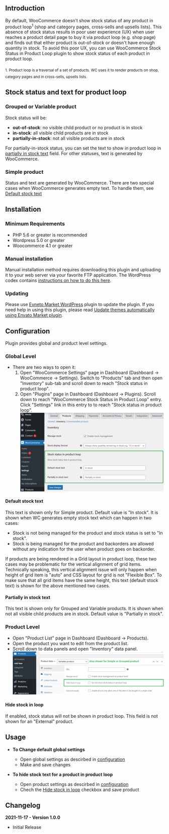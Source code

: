 ## Introduction

By default, WooCommerce doesn't show stock status of any product in product loop<sup>1</sup> (shop and category pages, cross-sells and upsells lists). This absence of stock status results in poor user experience (UX) when user reaches a product detail page to buy it via product loop (e.g. shop page) and finds out that either product is out-of-stock or doesn't have enough quantity in stock. To avoid this poor UX, you can use WooCommerce Stock Status in Product Loop plugin to show stock status of each product in product loop.

<sub>1. Product loop is a traversal of a set of products. WC uses it to render products on shop, category pages and in cross-sells, upsells lists.</sub>

## Stock status and text for product loop

### Grouped or Variable product

Stock status will be:
- **out-of-stock**: no visible child product or no product is in stock
- **in-stock**: all visible child products are in stock
- **partially-in-stock**: not all visible products are in stock

For partially-in-stock status, you can set the text to show in product loop in [partially in stock text](#partially-in-stock-text) field. For other statuses, text is generated by WooCommerce.

### Simple product

Status and text are generated by WooCommerce. There are two special cases when WooCommerce generates empty text. To handle them, see [Default stock text](#default-stock-text)

## Installation

### Minimum Requirements

- PHP 5.6 or greater is recommended
- Wordpress 5.0 or greater
- Woocommerce 4.1 or greater

### Manual installation

Manual installation method requires downloading this plugin and uploading it to your web server via your favorite FTP application. The WordPress codex contains [instructions on how to do this here](https://wordpress.org/support/article/managing-plugins/#manual-plugin-installation).

### Updating

Please use [Evneto Market WordPress](https://envato.com/market-plugin/) plugin to update the plugin. If you need help in using this plugin, please read [Update themes automatically using Envato Market plugin](https://seventhqueen.com/support/general/article/update-themes-automatically-using-envato-market-plugin).

## Configuration

Plugin provides global and product level settings.

### Global Level

- There are two ways to open it:
  1. Open "WooCommerce Settings" page in Dashboard (Dashboard -> WooCommerce -> Settings). Switch to "Products" tab and then open "Inventory" sub-tab and scroll down to reach "Stock status in product loop".
  2. Open "Plugins" page in Dashboard (Dashboard -> Plugins). Scroll down to reach "WooCommerce Stock Status in Product Loop" entry. Click "Settings" link in this entry to to reach "Stock status in product loop".
![alt WooCommerce Stock Status in Product Loop plugin settings - global level](images/global-settings-v1.png)

#### Default stock text

This text is shown only for Simple product. Default value is "In stock". It is shown when WC generates empty stock text which can happen in two cases:
  - Stock is not being managed for the product and stock status is set to "In stock".
  - Stock is being managed for the product and backorders are allowed without any indication for the user when product goes on backorder.

If products are being rendered in a Grid layout in product loop, these two cases may be problematic for the vertical alignment of grid items. Technically speaking, this vertical alignment issue will only happen when height of grid item is "auto" and CSS layout for grid is not "Flexible Box". To make sure that all grid items have the same height, this text (default stock text) is shown for the above mentioned two cases.

#### Partially in stock text

This text is shown only for Grouped and Variable products. It is shown when not all visible child products are in stock. Default value is "Partially in stock".

### Product Level

- Open "Product List" page in Dashboard (Dashboard -> Products).
- Open the product you want to edit from the product list.
- Scroll down to data panels and open "Inventory" data panel.
![alt WooCommerce Stock Status in Product Loop plugin settings - product level](images/product-settings-v1.png)

#### Hide stock in loop

If enabled, stock status will not be shown in product loop. This field is not shown for an "External" product.

## Usage

- **To Change default global settings**
  - Open global settings as descirbed in [configuration](#global-level)
  - Make and save changes

- **To hide stock text for a product in product loop**
  - Open product settings as descirbed in [configuration](#product-level)
  - Chech the [Hide stock in loop](#hide-stock-in-loop) checkbox and save product


## Changelog

**2021-11-17 - Version 1.0.0**
  - Initial Release

